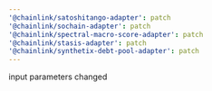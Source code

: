 ```yaml
---
'@chainlink/satoshitango-adapter': patch
'@chainlink/sochain-adapter': patch
'@chainlink/spectral-macro-score-adapter': patch
'@chainlink/stasis-adapter': patch
'@chainlink/synthetix-debt-pool-adapter': patch
---
```


input parameters changed
